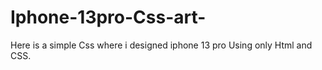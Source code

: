 # Iphone-13pro-Css-art-
Here is a  simple Css where i designed iphone 13 pro Using only Html and CSS.
